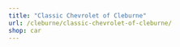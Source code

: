 ```yaml
---
title: "Classic Chevrolet of Cleburne"
url: /cleburne/classic-chevrolet-of-cleburne/
shop: car
---
```

